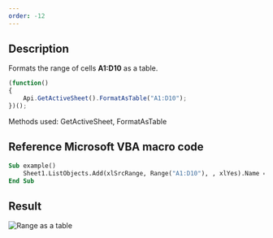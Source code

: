 ```yaml
---
order: -12
---
```


## Description

Formats the range of cells **A1:D10** as a table.

<!-- This code snippet is shown in the screenshot. -->
<!-- eslint-skip -->
``` javascript
(function()
{
    Api.GetActiveSheet().FormatAsTable("A1:D10");
})();
```

Methods used: GetActiveSheet, FormatAsTable

## Reference Microsoft VBA macro code

``` vb
Sub example()
    Sheet1.ListObjects.Add(xlSrcRange, Range("A1:D10"), , xlYes).Name = "myTable1"
End Sub
```

## Result

![Range as a table](/assets/images/plugins/range_as_a_table.png)
